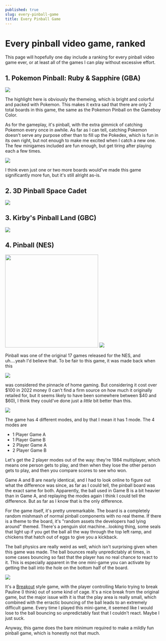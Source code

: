 ```yaml
---
published: true
slug: every-pinball-game
title: Every Pinball Game
---
```


# Every pinball video game, ranked

This page will hopefully one day include a ranking for every pinball video game ever, or at least all of the games I can play without excessive effort.

## 1. Pokemon Pinball: Ruby & Sapphire (GBA)

<img src="/public/pokemon-pinball-rs-1.webp"/>

The highlight here is obviously the themeing, which is bright and colorful and packed with Pokemon. This makes it extra sad that there are only 2 total boards in this game, the same as the Pokemon Pinball on the Gameboy Color.

As for the gameplay, it's pinball, with the extra gimmick of catching Pokemon every once in awhile. As far as I can tell, catching Pokemon doesn't serve any purpose other than to fill up the Pokedex, which is fun in its own right, but not enough to make me excited when I catch a new one. The few minigames included are fun enough, but get tiring after playing each a few times.

<img src="/public/pokemon-pinball-rs-2.webp"/>

I think even just one or two more boards would've made this game significantly more fun, but it's still alright as-is.

## 2. 3D Pinball Space Cadet

<img src="/public/3d-pinball-space-cadet.webp" />

## 3. Kirby's Pinball Land (GBC)

<img src="/public/kirbys-pinball-land.webp" />

## 4. Pinball (NES)

<img src="/public/pinball-nes-4.webp" width="300px"/>
<img src="/public/pinball-nes-2.webp" />

Pinball was one of the original 17 games released for the NES, and uh....yeah I'd believe that. To be fair to this game, it was made back when this

<img src="https://thewanderingnerd.files.wordpress.com/2014/01/ghostbusters.gif" />

was considered the pinnacle of home gaming. But considering it cost over $100 in 2022 money (I can't find a firm source on how much it originally retailed for, but it seems likely to have been somewhere between $40 and $60), I think they could've done just a _little_ bit better than this.

<img src="/public/pinball-nes-1.webp"/>

The game has 4 different modes, and by that I mean it has 1 mode. The 4 modes are

- 1 Player Game A
- 1 Player Game B
- 2 Player Game A
- 2 Player Game B

Let's get the 2 player modes out of the way: they're 1984 multiplayer, which means one person gets to play, and then when they lose the other person gets to play, and then you compare scores to see who won.

Game A and B are nearly identical, and I had to look online to figure out what the difference was since, as far as I could tell, the pinball board was the exact same for both. Apparently, the ball used in Game B is a bit heavier than in Game A, and replaying the modes again I think I could tell the difference. But as far as I know that is the only difference.

For the game itself, it's pretty unremarkable. The board is a completely random mishmash of normal pinball components with no real theme. If there is a theme to the board, it's "random assets the developers had lying around" themed. There's a penguin slot machine...looking thing, some seals that light up if you get the ball all the way through the top left ramp, and chickens that hatch out of eggs to give you a kickback.

The ball physics are really weird as well, which isn't surprising given when this game was made. The ball bounces really unpredictably at times, in some cases bouncing so fast that the player has no real chance to react to it. This is especially apparent in the one mini-game you can activate by getting the ball into the hole on the bottom half of the board.

<img src="/public/pinball-nes-3.webp" />

It's a [Breakout](<https://en.wikipedia.org/wiki/Breakout_(video_game)>) style game, with the player controlling Mario trying to break Pauline (I think) out of some kind of cage. It's a nice break from the original game, but the major issue with it is that the play area is really small, which combined with the erractic bouncing of the ball leads to an extremely difficult game. Every time I played this mini-game, it seemed like I would lose to the ball bouncing so unpredictably fast that I couldn't react. Maybe I just suck.

Anyway, this game does the bare minimum required to make a mildly fun pinball game, which is honestly not that much.
